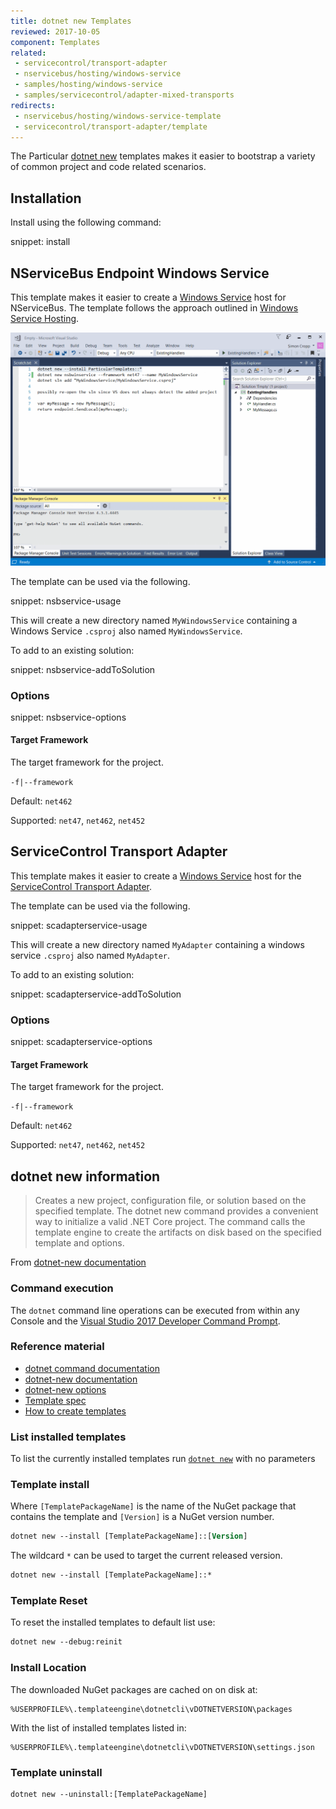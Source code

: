 ```yaml
---
title: dotnet new Templates
reviewed: 2017-10-05
component: Templates
related:
 - servicecontrol/transport-adapter
 - nservicebus/hosting/windows-service
 - samples/hosting/windows-service
 - samples/servicecontrol/adapter-mixed-transports
redirects:
 - nservicebus/hosting/windows-service-template
 - servicecontrol/transport-adapter/template
---
```



The Particular [dotnet new](https://docs.microsoft.com/dotnet/core/tools/dotnet-new) templates makes it easier to bootstrap a variety of common project and code related scenarios.


## Installation

Install using the following command:

snippet: install


## NServiceBus Endpoint Windows Service

This template makes it easier to create a [Windows Service](https://docs.microsoft.com/en-us/dotnet/framework/windows-services/introduction-to-windows-service-applications) host for NServiceBus. The template follows the approach outlined in [Windows Service Hosting](/nservicebus/hosting/windows-service.md).

![](dotnet-templates-winservice.gif "width=300")

The template can be used via the following.

snippet: nsbservice-usage

This will create a new directory named `MyWindowsService` containing a Windows Service `.csproj` also named `MyWindowsService`.

To add to an existing solution:

snippet: nsbservice-addToSolution


### Options

snippet: nsbservice-options


#### Target Framework

The target framework for the project.

`-f|--framework`

Default: `net462`

Supported: `net47`, `net462`, `net452`


## ServiceControl Transport Adapter

This template makes it easier to create a [Windows Service](https://docs.microsoft.com/en-us/dotnet/framework/windows-services/introduction-to-windows-service-applications) host for the [ServiceControl Transport Adapter](/servicecontrol/transport-adapter/).

The template can be used via the following.

snippet: scadapterservice-usage

This will create a new directory named `MyAdapter` containing a windows service `.csproj` also named `MyAdapter`.

To add to an existing solution:

snippet: scadapterservice-addToSolution


### Options

snippet: scadapterservice-options


#### Target Framework

The target framework for the project.

`-f|--framework`

Default: `net462`

Supported: `net47`, `net462`, `net452`


## dotnet new information

> Creates a new project, configuration file, or solution based on the specified template. The dotnet new command provides a convenient way to initialize a valid .NET Core project. The command calls the template engine to create the artifacts on disk based on the specified template and options.

From [dotnet-new documentation](https://docs.microsoft.com/dotnet/core/tools/dotnet-new)


### Command execution

The `dotnet` command line operations can be executed from within any Console and the [Visual Studio 2017 Developer Command Prompt](https://docs.microsoft.com/dotnet/framework/tools/developer-command-prompt-for-vs).


### Reference material

 * [dotnet command documentation](https://docs.microsoft.com/dotnet/core/tools/dotnet)
 * [dotnet-new documentation](https://docs.microsoft.com/dotnet/core/tools/dotnet-new)
 * [dotnet-new options](https://docs.microsoft.com/dotnet/core/tools/dotnet-new?tabs=netcore2x#options)
 * [Template spec](https://github.com/dotnet/templating/wiki/%22Runnable-Project%22-Templates)
 * [How to create templates](https://blogs.msdn.microsoft.com/dotnet/2017/04/02/how-to-create-your-own-templates-for-dotnet-new/)


### List installed templates

To list the currently installed templates run [`dotnet new`](https://docs.microsoft.com/dotnet/core/tools/dotnet-new) with no parameters


### Template install

Where `[TemplatePackageName]` is the name of the NuGet package that contains the template and `[Version]` is a NuGet version number.

```ps
dotnet new --install [TemplatePackageName]::[Version]
```

The wildcard `*` can be used to target the current released version.

```ps
dotnet new --install [TemplatePackageName]::*
```


### Template Reset

To reset the installed templates to default list use:

```ps
dotnet new --debug:reinit
```


### Install Location

The downloaded NuGet packages are cached on on disk at:

```
%USERPROFILE%\.templateengine\dotnetcli\vDOTNETVERSION\packages
```

With the list of installed templates listed in:

```
%USERPROFILE%\.templateengine\dotnetcli\vDOTNETVERSION\settings.json
```


### Template uninstall

```ps
dotnet new --uninstall:[TemplatePackageName]
```
